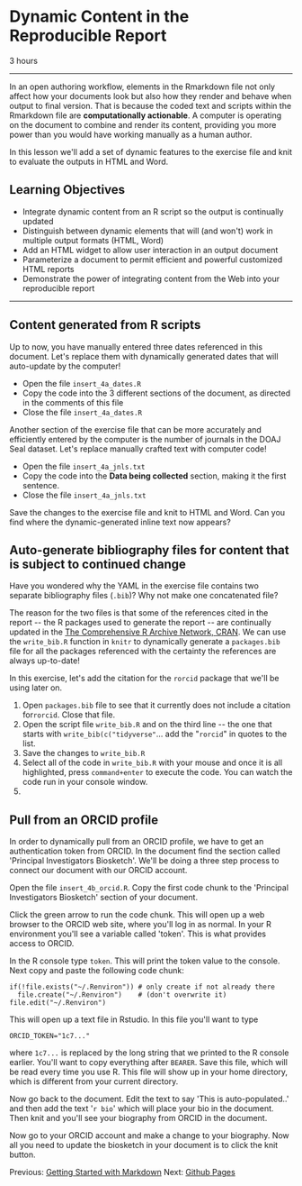 #  Dynamic Content in the Reproducible Report

3 hours

---------------------------------------------------

In an open authoring workflow, elements in the Rmarkdown file not only affect how your documents look but also how they render and behave when output to final version. That is because the coded text and scripts within the Rmarkdown file are **computationally actionable**. A computer is operating on the document to combine and render its content, providing you more power than you would have working manually as a human author.

In this lesson we'll add a set of dynamic features to the exercise file and knit to evaluate the outputs in HTML and Word.   


## Learning Objectives

* Integrate dynamic content from an R script so the output is continually updated 
* Distinguish between dynamic elements that will (and won't) work in multiple output formats (HTML, Word)
* Add an HTML widget to allow user interaction in an output document
* Parameterize a document to permit efficient and powerful customized HTML reports
* Demonstrate the power of integrating content from the Web into your reproducible report

----------------------------------------------------
## Content generated from R scripts

Up to now, you have manually entered three dates referenced in this document. Let's replace them with dynamically generated dates that will auto-update by the computer!

* Open the file `insert_4a_dates.R`
* Copy the code into the 3 different sections of the document, as directed in the comments of this file
* Close the file `insert_4a_dates.R`


Another section of the exercise file that can be more accurately and efficiently entered by the computer is the number of journals in the DOAJ Seal dataset. Let's replace manually crafted text with computer code!

* Open the file `insert_4a_jnls.txt`
* Copy the code into the **Data being collected** section, making it the first sentence. 
* Close the file `insert_4a_jnls.txt`

Save the changes to the exercise file and knit to HTML and Word. Can you find where the dynamic-generated inline text now appears?

## Auto-generate bibliography files for content that is subject to continued change

Have you wondered why the YAML in the exercise file contains two separate bibliography files (`.bib`)? Why not make one concatenated file?

The reason for the two files is that some of the references cited in the report -- the R packages used to generate the report -- are continually updated in the [The Comprehensive R Archive Network, CRAN](https://cran.r-project.org/). We can use the `write_bib.R` function in `knitr` to dynamically generate a `packages.bib` file for all the packages referenced with the certainty the references are always up-to-date!

In this exercise, let's add the citation for the `rorcid` package that we'll be using later on.  

1. Open `packages.bib` file to see that it currently does not include a citation for`rorcid`. Close that file.
2. Open the script file `write_bib.R` and on the third line -- the one that starts with `write_bib(c("tidyverse"`... add the "`rorcid`" in quotes to the list.
3. Save the changes to `write_bib.R`
4. Select all of the code in  `write_bib.R` with your mouse and once it is all highlighted, press `command+enter` to execute the code. You can watch the code run in your console window.
5. 





## Pull from an ORCID profile
In order to dynamically pull from an ORCID profile, we have to get an
authentication token from ORCID.  In the document find the section called
'Principal Investigators Biosketch'.  We'll be doing a three step process to
connect our document with our ORCID account.

Open the file `insert_4b_orcid.R`. Copy the first code chunk to the 'Principal
Investigators Biosketch' section of your document.

Click the green arrow to run the code
chunk.  This will open up a web browser to the ORCID web site, where you'll log
in as normal.  In your R environment you'll see a variable called 'token'.
This is what provides access to ORCID.

In the R console type `token`.  This will print the token value to the console.
Next copy and paste the following code chunk:

```
if(!file.exists("~/.Renviron")) # only create if not already there
  file.create("~/.Renviron")    # (don't overwrite it)
file.edit("~/.Renviron")
```

This will open up a text file in Rstudio.  In this file you'll want to type

```
ORCID_TOKEN="1c7..."
```

where `1c7...` is replaced by the long string that we printed to the R console
earlier.  You'll want to copy everything after `BEARER`. Save this file, which
will be read every time you use R.  This file will show up in your home
directory, which is different from your current directory.

Now go back to the document.  Edit the text to say 'This is auto-populated..'
and then add the text '`r bio`' which will place your bio in the
document.  Then knit and you'll see your biography from ORCID in the document.

Now go to your ORCID account and make a change to your biography.  Now all you need to update the
biosketch in your document is to click the knit button.

Previous: [Getting Started with Markdown](00-getting-started.html) Next: [Github Pages](02-gh-pages.html)
